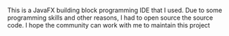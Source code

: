 This is a JavaFX building block programming IDE that I used. Due to some programming skills and other reasons, I had to open source the source code. I hope the community can work with me to maintain this project
